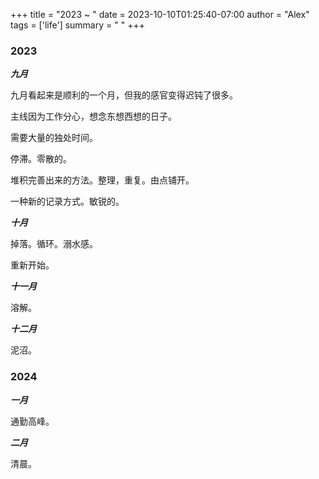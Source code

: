 +++
title   = "2023 ~ "
date    = 2023-10-10T01:25:40-07:00
author  = "Alex"
tags    = ['life']
summary = " "
+++

### 2023


***九月***

九月看起来是顺利的一个月，但我的感官变得迟钝了很多。

主线因为工作分心，想念东想西想的日子。

需要大量的独处时间。

停滞。零散的。

堆积完善出来的方法。整理，重复。由点铺开。

一种新的记录方式。敏锐的。


***十月***

掉落。循环。溺水感。

重新开始。

***十一月***

溶解。

***十二月***

泥沼。

### 2024

***一月***

通勤高峰。

***二月***

清晨。

